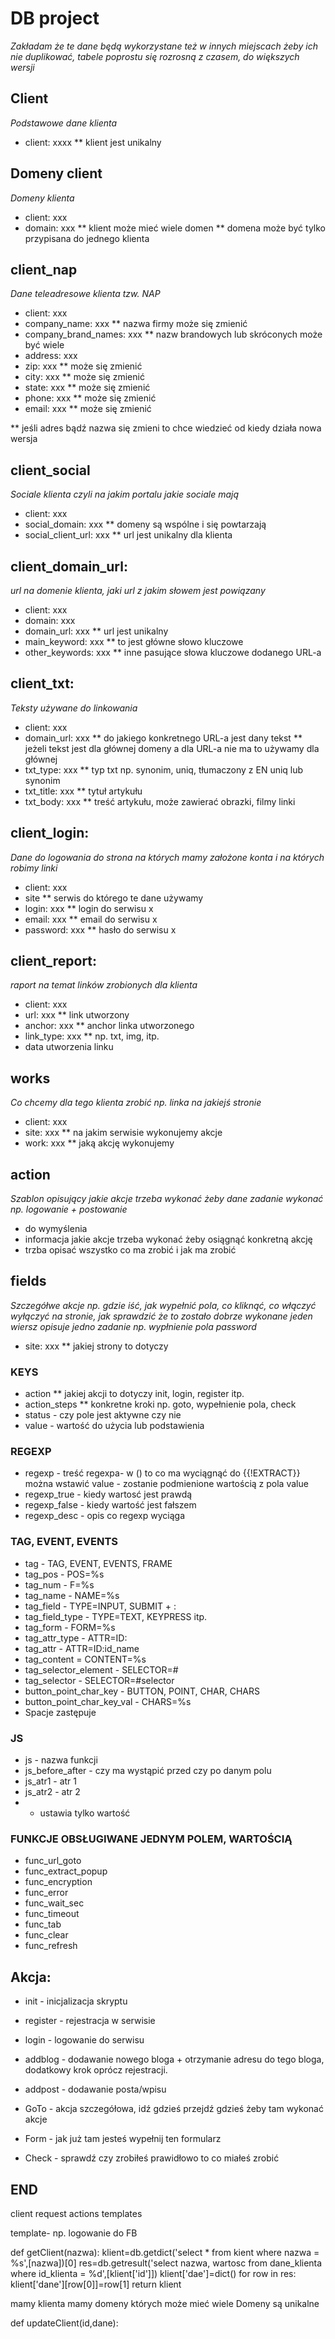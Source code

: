 # DB project
*Zakładam że te dane będą wykorzystane też w innych miejscach żeby ich nie duplikować, tabele poprostu się rozrosną z czasem, do większych wersji*

## Client
*Podstawowe dane klienta*
* client: xxxx
** klient jest unikalny

## Domeny client
*Domeny klienta*
* client: xxx
* domain: xxx
** klient może mieć wiele domen
** domena może być tylko przypisana do jednego klienta

## client_nap
*Dane teleadresowe klienta tzw. NAP*
* client: xxx
* company_name: xxx
** nazwa firmy może się zmienić
* company_brand_names: xxx
** nazw brandowych lub skróconych może być wiele
* address: xxx
* zip: xxx
** może się zmienić
* city: xxx
** może się zmienić
* state: xxx
** może się zmienić
* phone: xxx
** może się zmienić
* email: xxx
** może się zmienić

** jeśli adres bądź nazwa się zmieni to chce wiedzieć od kiedy działa nowa  wersja

## client_social
*Sociale klienta czyli na jakim portalu jakie sociale mają*
* client: xxx
* social_domain: xxx
** domeny są wspólne i się powtarzają
* social_client_url: xxx
** url jest unikalny dla klienta

## client_domain_url:
*url na domenie klienta, jaki url z jakim słowem jest powiązany*
* client: xxx
* domain: xxx
* domain_url: xxx
** url jest unikalny
* main_keyword: xxx
** to jest główne słowo kluczowe
* other_keywords: xxx
** inne pasujące słowa kluczowe dodanego URL-a

## client_txt:
*Teksty używane do linkowania*
* client: xxx
* domain_url: xxx
** do jakiego konkretnego URL-a jest dany tekst
** jeżeli tekst jest dla głównej domeny a dla URL-a nie ma to używamy dla  głównej
* txt_type: xxx
** typ txt np. synonim, uniq, tłumaczony z EN uniq lub synonim
* txt_title: xxx
** tytuł artykułu
* txt_body: xxx
** treść artykułu, może zawierać obrazki, filmy linki

## client_login:
*Dane do logowania do strona na których mamy założone konta i na których robimy linki*
* client: xxx
* site
** serwis do którego te dane używamy
* login: xxx
** login do serwisu x
* email: xxx
** email do serwisu x
* password: xxx
** hasło do serwisu x

## client_report:
*raport na temat linków zrobionych dla klienta*
* client: xxx
* url: xxx
** link utworzony
* anchor: xxx
** anchor linka utworzonego
* link_type: xxx
** np. txt, img, itp.
* data utworzenia linku

## works
*Co chcemy dla tego klienta zrobić np. linka na jakiejś stronie*
* client: xxx
* site: xxx
** na jakim serwisie wykonujemy akcje
* work: xxx
** jaką akcję wykonujemy

## action
*Szablon opisujący jakie akcje trzeba wykonać żeby dane zadanie wykonać*
*np. logowanie + postowanie*
* do wymyślenia
* informacja jakie akcje trzeba wykonać żeby osiągnąć konkretną akcję
* trzba opisać wszystko co ma zrobić i jak ma zrobić

## fields
*Szczegółwe akcje np. gdzie iść, jak wypełnić pola, co kliknąć, co włączyć wyłączyć na stronie, jak sprawdzić że to zostało dobrze wykonane*
*jeden wiersz opisuje jedno zadanie np. wypłnienie pola password*

* site: xxx
** jakiej strony to dotyczy
### KEYS
* action
** jakiej akcji to dotyczy init, login, register itp.
* action_steps
** konkretne kroki np. goto, wypełnienie pola, check
* status - czy pole jest aktywne czy nie
* value - wartość do użycia lub podstawienia

### REGEXP
* regexp - treść regexpa- w () to co ma wyciągnąć do {{!EXTRACT}} można wstawić value - zostanie podmienione wartością z pola value
* regexp_true - kiedy wartosć jest prawdą
* regexp_false - kiedy wartość jest fałszem
* regexp_desc - opis co regexp wyciąga

### TAG, EVENT, EVENTS
* tag - TAG, EVENT, EVENTS, FRAME
* tag_pos - POS=%s
* tag_num - F=%s
* tag_name - NAME=%s
* tag_field -  TYPE=INPUT, SUBMIT + :
* tag_field_type - TYPE=TEXT, KEYPRESS itp.
* tag_form - FORM=%s
* tag_attr_type - ATTR=ID:
* tag_attr - ATTR=ID:id_name
* tag_content = CONTENT=%s
* tag_selector_element - SELECTOR=#
* tag_selector - SELECTOR=#selector
* button_point_char_key - BUTTON, POINT, CHAR, CHARS
* button_point_char_key_val - CHARS=%s
* Spacje zastępuje <SP>

### JS
* js - nazwa funkcji
* js_before_after - czy ma wystąpić przed czy po danym polu
* js_atr1 - atr 1
* js_atr2 - atr 2
*  - ustawia tylko wartość

### FUNKCJE OBSŁUGIWANE JEDNYM POLEM, WARTOŚCIĄ
* func_url_goto
* func_extract_popup
* func_encryption
* func_error
* func_wait_sec
* func_timeout
* func_tab
* func_clear
* func_refresh


## Akcja:
* init - inicjalizacja skryptu
* register - rejestracja w serwisie
* login - logowanie do serwisu
* addblog - dodawanie nowego bloga + otrzymanie adresu do tego bloga, dodatkowy krok oprócz rejestracji.
* addpost - dodawanie posta/wpisu

* GoTo - akcja szczegółowa, idź gdzieś przejdź gdzieś żeby tam wykonać akcje
* Form - jak już tam jesteś wypełnij ten formularz
* Check - sprawdź czy zrobiłeś prawidłowo to co miałeś zrobić


END
------------------------------------------
client
request
actions
templates


template- np. logowanie do FB



def getClient(nazwa):
    klient=db.getdict('select * from kient where nazwa = %s',[nazwa])[0]
    res=db.getresult('select nazwa, wartosc from dane_klienta where
    id_klienta = %d',[klient['id']])
    klient['dae']=dict()
    for row in res:
        klient['dane'][row[0]]=row[1]
    return klient


mamy klienta
mamy domeny których może mieć wiele
Domeny są unikalne

def updateClient(id,dane):
